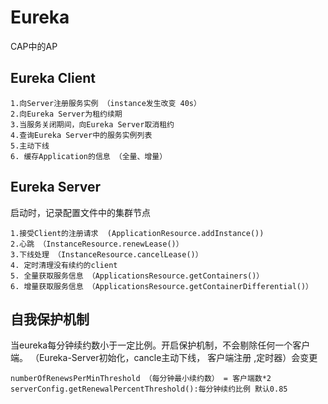Eureka
===
CAP中的AP

Eureka Client
---
    
    1.向Server注册服务实例 （instance发生改变 40s）
    2.向Eureka Server为租约续期
    3.当服务关闭期间，向Eureka Server取消租约
    4.查询Eureka Server中的服务实例列表
    5.主动下线
    6. 缓存Application的信息 （全量、增量）
    
Eureka Server
---
启动时，记录配置文件中的集群节点

    1.接受Client的注册请求  (ApplicationResource.addInstance())
    2.心跳 （InstanceResource.renewLease()）
    3.下线处理 （InstanceResource.cancelLease()）
    4. 定时清理没有续约的client
    5. 全量获取服务信息 （ApplicationsResource.getContainers()）
    6. 增量获取服务信息 （ApplicationsResource.getContainerDifferential()）
    
自我保护机制
---
当eureka每分钟续约数小于一定比例。开启保护机制，不会剔除任何一个客户端。
（Eureka-Server初始化，cancle主动下线， 客户端注册 ,定时器）会变更

    numberOfRenewsPerMinThreshold （每分钟最小续约数） = 客户端数*2
    serverConfig.getRenewalPercentThreshold():每分钟续约比例 默认0.85
